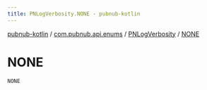 ```yaml
---
title: PNLogVerbosity.NONE - pubnub-kotlin
---
```


[pubnub-kotlin](../../index.html) / [com.pubnub.api.enums](../index.html) / [PNLogVerbosity](index.html) / [NONE](./-n-o-n-e.html)

# NONE

`NONE`
